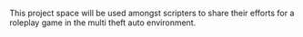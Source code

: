 This project space will be used amongst scripters to share their efforts for a roleplay game in the multi theft auto environment.
